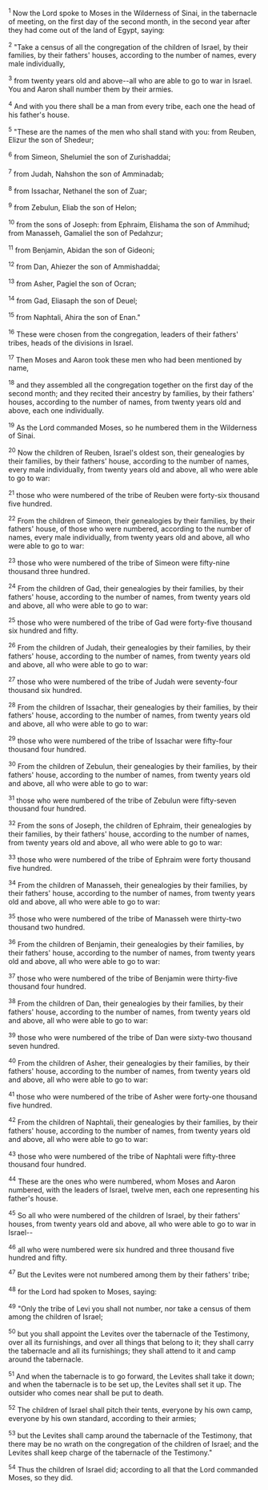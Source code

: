<sup>1</sup> 
Now the Lord spoke to Moses in the Wilderness of Sinai, in the tabernacle of meeting, on the first day of the second month, in the second year after they had come out of the land of Egypt, saying: 

<sup>2</sup> 
"Take a census of all the congregation of the children of Israel, by their families, by their fathers' houses, according to the number of names, every male individually, 

<sup>3</sup> 
from twenty years old and above--all who are able to go to war in Israel. You and Aaron shall number them by their armies. 

<sup>4</sup> 
And with you there shall be a man from every tribe, each one the head of his father's house. 

<sup>5</sup> 
"These are the names of the men who shall stand with you: from Reuben, Elizur the son of Shedeur; 

<sup>6</sup> 
from Simeon, Shelumiel the son of Zurishaddai; 

<sup>7</sup> 
from Judah, Nahshon the son of Amminadab; 

<sup>8</sup> 
from Issachar, Nethanel the son of Zuar; 

<sup>9</sup> 
from Zebulun, Eliab the son of Helon; 

<sup>10</sup> 
from the sons of Joseph: from Ephraim, Elishama the son of Ammihud; from Manasseh, Gamaliel the son of Pedahzur; 

<sup>11</sup> 
from Benjamin, Abidan the son of Gideoni; 

<sup>12</sup> 
from Dan, Ahiezer the son of Ammishaddai; 

<sup>13</sup> 
from Asher, Pagiel the son of Ocran; 

<sup>14</sup> 
from Gad, Eliasaph the son of Deuel; 

<sup>15</sup> 
from Naphtali, Ahira the son of Enan." 

<sup>16</sup> 
These were chosen from the congregation, leaders of their fathers' tribes, heads of the divisions in Israel. 

<sup>17</sup> 
Then Moses and Aaron took these men who had been mentioned by name, 

<sup>18</sup> 
and they assembled all the congregation together on the first day of the second month; and they recited their ancestry by families, by their fathers' houses, according to the number of names, from twenty years old and above, each one individually. 

<sup>19</sup> 
As the Lord commanded Moses, so he numbered them in the Wilderness of Sinai. 

<sup>20</sup> 
Now the children of Reuben, Israel's oldest son, their genealogies by their families, by their fathers' house, according to the number of names, every male individually, from twenty years old and above, all who were able to go to war: 

<sup>21</sup> 
those who were numbered of the tribe of Reuben were forty-six thousand five hundred. 

<sup>22</sup> 
From the children of Simeon, their genealogies by their families, by their fathers' house, of those who were numbered, according to the number of names, every male individually, from twenty years old and above, all who were able to go to war: 

<sup>23</sup> 
those who were numbered of the tribe of Simeon were fifty-nine thousand three hundred. 

<sup>24</sup> 
From the children of Gad, their genealogies by their families, by their fathers' house, according to the number of names, from twenty years old and above, all who were able to go to war: 

<sup>25</sup> 
those who were numbered of the tribe of Gad were forty-five thousand six hundred and fifty. 

<sup>26</sup> 
From the children of Judah, their genealogies by their families, by their fathers' house, according to the number of names, from twenty years old and above, all who were able to go to war: 

<sup>27</sup> 
those who were numbered of the tribe of Judah were seventy-four thousand six hundred. 

<sup>28</sup> 
From the children of Issachar, their genealogies by their families, by their fathers' house, according to the number of names, from twenty years old and above, all who were able to go to war: 

<sup>29</sup> 
those who were numbered of the tribe of Issachar were fifty-four thousand four hundred. 

<sup>30</sup> 
From the children of Zebulun, their genealogies by their families, by their fathers' house, according to the number of names, from twenty years old and above, all who were able to go to war: 

<sup>31</sup> 
those who were numbered of the tribe of Zebulun were fifty-seven thousand four hundred. 

<sup>32</sup> 
From the sons of Joseph, the children of Ephraim, their genealogies by their families, by their fathers' house, according to the number of names, from twenty years old and above, all who were able to go to war: 

<sup>33</sup> 
those who were numbered of the tribe of Ephraim were forty thousand five hundred. 

<sup>34</sup> 
From the children of Manasseh, their genealogies by their families, by their fathers' house, according to the number of names, from twenty years old and above, all who were able to go to war: 

<sup>35</sup> 
those who were numbered of the tribe of Manasseh were thirty-two thousand two hundred. 

<sup>36</sup> 
From the children of Benjamin, their genealogies by their families, by their fathers' house, according to the number of names, from twenty years old and above, all who were able to go to war: 

<sup>37</sup> 
those who were numbered of the tribe of Benjamin were thirty-five thousand four hundred. 

<sup>38</sup> 
From the children of Dan, their genealogies by their families, by their fathers' house, according to the number of names, from twenty years old and above, all who were able to go to war: 

<sup>39</sup> 
those who were numbered of the tribe of Dan were sixty-two thousand seven hundred. 

<sup>40</sup> 
From the children of Asher, their genealogies by their families, by their fathers' house, according to the number of names, from twenty years old and above, all who were able to go to war: 

<sup>41</sup> 
those who were numbered of the tribe of Asher were forty-one thousand five hundred. 

<sup>42</sup> 
From the children of Naphtali, their genealogies by their families, by their fathers' house, according to the number of names, from twenty years old and above, all who were able to go to war: 

<sup>43</sup> 
those who were numbered of the tribe of Naphtali were fifty-three thousand four hundred. 

<sup>44</sup> 
These are the ones who were numbered, whom Moses and Aaron numbered, with the leaders of Israel, twelve men, each one representing his father's house. 

<sup>45</sup> 
So all who were numbered of the children of Israel, by their fathers' houses, from twenty years old and above, all who were able to go to war in Israel-- 

<sup>46</sup> 
all who were numbered were six hundred and three thousand five hundred and fifty. 

<sup>47</sup> 
But the Levites were not numbered among them by their fathers' tribe; 

<sup>48</sup> 
for the Lord had spoken to Moses, saying: 

<sup>49</sup> 
"Only the tribe of Levi you shall not number, nor take a census of them among the children of Israel; 

<sup>50</sup> 
but you shall appoint the Levites over the tabernacle of the Testimony, over all its furnishings, and over all things that belong to it; they shall carry the tabernacle and all its furnishings; they shall attend to it and camp around the tabernacle. 

<sup>51</sup> 
And when the tabernacle is to go forward, the Levites shall take it down; and when the tabernacle is to be set up, the Levites shall set it up. The outsider who comes near shall be put to death. 

<sup>52</sup> 
The children of Israel shall pitch their tents, everyone by his own camp, everyone by his own standard, according to their armies; 

<sup>53</sup> 
but the Levites shall camp around the tabernacle of the Testimony, that there may be no wrath on the congregation of the children of Israel; and the Levites shall keep charge of the tabernacle of the Testimony." 

<sup>54</sup> 
Thus the children of Israel did; according to all that the Lord commanded Moses, so they did.